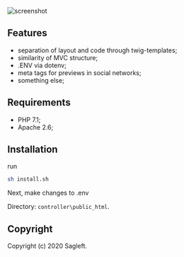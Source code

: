 
![screenshot](https://github.com/Sagleft/PHP-blank-MVC/raw/master/controller/public_html/img/screenshot.png)

## Features

* separation of layout and code through twig-templates;
* similarity of MVC structure;
* .ENV via dotenv;
* meta tags for previews in social networks;
* something else;

## Requirements
* PHP 7.1;
* Apache 2.6;

## Installation

run

```bash
sh install.sh
```

Next, make changes to .env

Directory: ``` controller\public_html ```.

## Copyright

Copyright (c) 2020 Sagleft.
